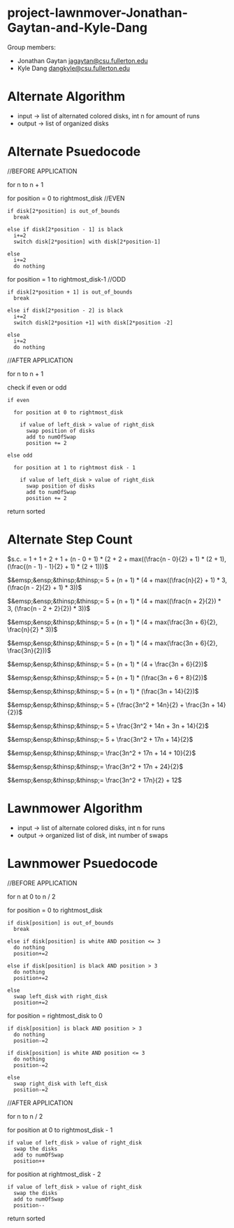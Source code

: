 # project-lawnmover-Jonathan-Gaytan-and-Kyle-Dang

Group members:
* Jonathan Gaytan jagaytan@csu.fullerton.edu
* Kyle Dang dangkyle@csu.fullerton.edu

# Alternate Algorithm 

* input -> list of alternated colored disks, int n for amount of runs 
* output -> list of organized disks 

# Alternate Psuedocode

//BEFORE APPLICATION 

for n to n + 1

  for position = 0 to rightmost_disk //EVEN 
  
    if disk[2*position] is out_of_bounds
      break 

    else if disk[2*position - 1] is black 
      i+=2
      switch disk[2*position] with disk[2*position-1]

    else 
      i+=2
      do nothing

  for position = 1 to rightmost_disk-1 //ODD 

    if disk[2*position + 1] is out_of_bounds
      break 

    else if disk[2*position - 2] is black 
      i+=2
      switch disk[2*position +1] with disk[2*position -2]

    else 
      i+=2 
      do nothing 

//AFTER APPLICATION 

for n to n + 1

  check if even or odd 

    if even 

      for position at 0 to rightmost_disk

        if value of left_disk > value of right_disk
          swap position of disks
          add to numOfSwap  
          position += 2
    
    else odd
      
      for position at 1 to rightmost disk - 1
        
        if value of left_disk > value of right_disk
          swap position of disks 
          add to numOfSwap
          position += 2  
  
  return sorted
  
# Alternate Step Count 

$s.c. = 1 + 1 + 2 + 1 + (n - 0 + 1) * (2 + 2 + max((\frac{n - 0}{2} + 1) * (2 + 1), (\frac{(n - 1) - 1}{2} + 1) * (2 + 1)))$

$&emsp;&ensp;&thinsp;&thinsp;= 5 + (n + 1) * (4 + max((\frac{n}{2} + 1) * 3, (\frac{n - 2}{2} + 1) * 3))$

$&emsp;&ensp;&thinsp;&thinsp;= 5 + (n + 1) * (4 + max((\frac{n + 2}{2}) * 3, (\frac{n - 2 + 2}{2}) * 3))$

$&emsp;&ensp;&thinsp;&thinsp;= 5 + (n + 1) * (4 + max(\frac{3n + 6}{2}, \frac{n}{2} * 3))$

$&emsp;&ensp;&thinsp;&thinsp;= 5 + (n + 1) * (4 + max(\frac{3n + 6}{2}, \frac{3n}{2}))$

$&emsp;&ensp;&thinsp;&thinsp;= 5 + (n + 1) * (4 + \frac{3n + 6}{2})$

$&emsp;&ensp;&thinsp;&thinsp;= 5 + (n + 1) * (\frac{3n + 6 + 8}{2})$

$&emsp;&ensp;&thinsp;&thinsp;= 5 + (n + 1) * (\frac{3n + 14}{2})$

$&emsp;&ensp;&thinsp;&thinsp;= 5 + (\frac{3n^2 + 14n}{2} + \frac{3n + 14}{2})$

$&emsp;&ensp;&thinsp;&thinsp;= 5 + \frac{3n^2 + 14n + 3n + 14}{2}$

$&emsp;&ensp;&thinsp;&thinsp;= 5 + \frac{3n^2 + 17n + 14}{2}$

$&emsp;&ensp;&thinsp;&thinsp;= \frac{3n^2 + 17n + 14 + 10}{2}$

$&emsp;&ensp;&thinsp;&thinsp;= \frac{3n^2 + 17n + 24}{2}$

$&emsp;&ensp;&thinsp;&thinsp;= \frac{3n^2 + 17n}{2} + 12$

# Lawnmower Algorithm 

* input -> list of alternate colored disks, int n for runs 
* output -> organized list of disk, int number of swaps 

# Lawnmower Psuedocode  

//BEFORE APPLICATION

for n at 0 to n / 2

  for position = 0 to rightmost_disk
    
    if disk[position] is out_of_bounds
      break 

    else if disk[position] is white AND position <= 3
      do nothing 
      position+=2 

    else if disk[position] is black AND position > 3 
      do nothing
      position+=2 

    else 
      swap left_disk with right_disk
      position+=2 

  for position = rightmost_disk to 0 

    if disk[position] is black AND position > 3 
      do nothing
      position-=2

    if disk[position] is white AND position <= 3
      do nothing
      position-=2

    else 
      swap right_disk with left_disk 
      position-=2

//AFTER APPLICATION 

for n to n / 2

  for position at 0 to rightmost_disk - 1
  
    if value of left_disk > value of right_disk 
      swap the disks 
      add to numOfSwap
      position++

  for position at rightmost_disk - 2

    if value of left_disk > value of right_disk 
      swap the disks 
      add to numOfSwap
      position--

  return sorted 
